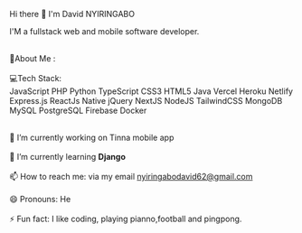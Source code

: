 Hi there 👋
I'm David NYIRINGABO

I'M a fullstack web and mobile software developer.

<br>💫About Me :</br>
<br>💻Tech Stack:</br>
JavaScript PHP Python TypeScript CSS3 HTML5 Java Vercel Heroku Netlify Express.js ReactJs Native jQuery NextJS NodeJS TailwindCSS MongoDB MySQL PostgreSQL Firebase Docker

<br>🔭 I’m currently working on Tinna mobile app </br>
<br>🌱 I’m currently learning <strong>Django</strong></br>
<br>📫 How to reach me: via my email nyiringabodavid62@gmail.com</br>
<br>😄 Pronouns: He</br>
<br>⚡ Fun fact: I like coding, playing pianno,football and pingpong.</br>

